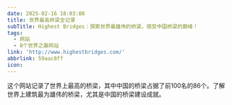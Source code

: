 ```yaml
---
date: 2025-02-16 18:03:08
title: 世界最高桥梁全记录
subTitle: Highest Bridges：探索世界最雄伟的桥梁，感受中国桥梁的巅峰！
tags:
  - 网站
  - 8个世界之最网站
link: 'http://www.highestbridges.com/'
abbrlink: 59aac8ff
icon:
---
```


这个网站记录了世界上最高的桥梁，其中中国的桥梁占据了前100名的86个。了解世界上建筑最为雄伟的桥梁，尤其是中国的桥梁建设成就。